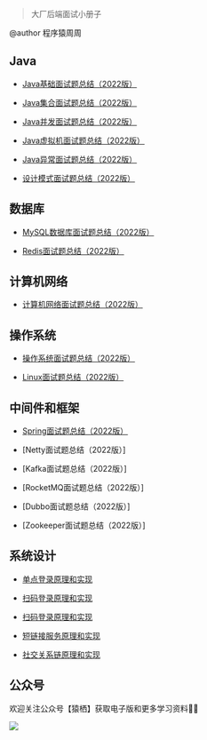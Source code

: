 > 大厂后端面试小册子

@author 程序猿周周

## Java

- [Java基础面试题总结（2022版）](https://blog.csdn.net/adminpd/article/details/123080189)

- [Java集合面试题总结（2022版）](https://blog.csdn.net/adminpd/article/details/123171501)

- [Java并发面试题总结（2022版）](https://blog.csdn.net/adminpd/article/details/123266624)

- [Java虚拟机面试题总结（2022版）](https://blog.csdn.net/adminpd/article/details/123412605)

- [Java异常面试题总结（2022版）](https://blog.csdn.net/adminpd/article/details/123462676)

- [设计模式面试题总结（2022版）](https://blog.csdn.net/adminpd/article/details/123490442)

## 数据库 

- [MySQL数据库面试题总结（2022版）](https://blog.csdn.net/adminpd/article/details/122910606)

- [Redis面试题总结（2022版）](https://blog.csdn.net/adminpd/article/details/122934938)

## 计算机网络

- [计算机网络面试题总结（2022版）](https://blog.csdn.net/adminpd/article/details/122973684)

## 操作系统

- [操作系统面试题总结（2022版）](https://blog.csdn.net/adminpd/article/details/122994599)

- [Linux面试题总结（2022版）](https://blog.csdn.net/adminpd/article/details/122994862)

## 中间件和框架

- [Spring面试题总结（2022版）](https://blog.csdn.net/adminpd/article/details/123016872)

- [Netty面试题总结（2022版）]
- [Kafka面试题总结（2022版）]
- [RocketMQ面试题总结（2022版）]
- [Dubbo面试题总结（2022版）]
- [Zookeeper面试题总结（2022版）]

## 系统设计

- [单点登录原理和实现](https://blog.csdn.net/adminpd/article/details/121321029)

- [扫码登录原理和实现](https://blog.csdn.net/adminpd/article/details/121345027)

- [扫码登录原理和实现](https://blog.csdn.net/adminpd/article/details/121345027)

- [短链接服务原理和实现](https://blog.csdn.net/adminpd/article/details/121890795)

- [社交关系链原理和实现](https://blog.csdn.net/adminpd/article/details/122015182)

## 公众号
欢迎关注公众号【猿栖】获取电子版和更多学习资料👏🏻

![](https://cdn.jsdelivr.net/gh/zas023/CSNotes/assest/gongzhonghao.png)